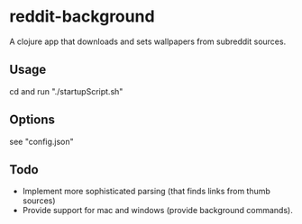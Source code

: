 # reddit-background

A clojure app that downloads and sets wallpapers from subreddit sources.

## Usage

cd and run "./startupScript.sh"


## Options

see "config.json"


## Todo

* Implement more sophisticated parsing (that finds links from thumb sources)
* Provide support for mac and windows (provide background commands).

